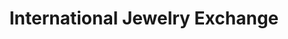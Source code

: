 ---
title: "International Jewelry Exchange"
url: /wayne/international-jewelry-exchange/
shop: Schmuck
---